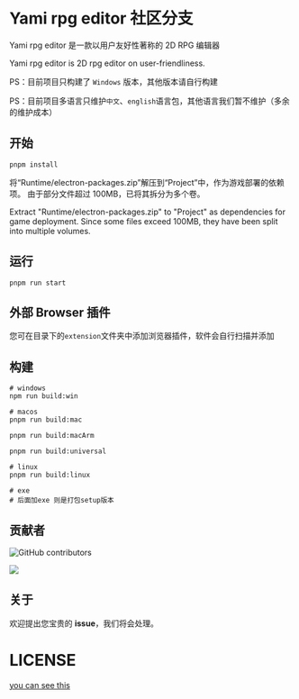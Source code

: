 # Yami rpg editor 社区分支

Yami rpg editor 是一款以用户友好性著称的 2D RPG 编辑器

Yami rpg editor is 2D rpg editor on user-friendliness.

PS：目前项目只构建了 `Windows` 版本，其他版本请自行构建

PS：目前项目多语言只维护`中文`、`english`语言包，其他语言我们暂不维护（多余的维护成本）

## 开始

```shell
pnpm install
```

将“Runtime/electron-packages.zip”解压到“Project”中，作为游戏部署的依赖项。
由于部分文件超过 100MB，已将其拆分为多个卷。

Extract "Runtime/electron-packages.zip" to "Project" as dependencies for game deployment.
Since some files exceed 100MB, they have been split into multiple volumes.

## 运行

```shell
pnpm run start
```

## 外部 Browser 插件

您可在目录下的`extension`文件夹中添加浏览器插件，软件会自行扫描并添加

## 构建

```shell
# windows
npm run build:win

# macos
pnpm run build:mac

pnpm run build:macArm

pnpm run build:universal

# linux
pnpm run build:linux

# exe
# 后面加exe 则是打包setup版本

```

## 贡献者

![GitHub contributors](https://img.shields.io/github/contributors/Open-Yami-Community/yami-rpg-editor)

<a href="https://github.com/Open-Yami-Community/yami-rpg-editor/graphs/contributors">
  <img src="https://contrib.rocks/image?repo=Open-Yami-Community/yami-rpg-editor">
</a>

## 关于

欢迎提出您宝贵的 **issue**，我们将会处理。

# LICENSE

[you can see this](./LICENSE)
